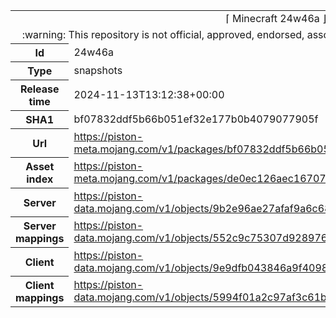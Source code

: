 <html><table>
<tr><td colspan="2" align="center"><img width="0" height="0"><br/>⌈ Minecraft 24w46a ⌋<br/><img width="0" height="0"></td></tr>
<tr><td colspan="2" align="center"><img width="0" height="0"><br/>
:warning: This repository is not official, approved, endorsed, associated or connected with Mojang :warning:
<br/><img width="0" height="0"></td></tr>
<tr><th>Id</th><td>24w46a</td></tr>
<tr><th>Type</th><td>snapshots</td></tr>
<tr><th>Release time</th><td>2024-11-13T13:12:38+00:00</td></tr>
<tr><th>SHA1</th><td>bf07832ddf5b66b051ef32e177b0b4079077905f</td></tr>
<tr><th>Url</th><td><a href="https://piston-meta.mojang.com/v1/packages/bf07832ddf5b66b051ef32e177b0b4079077905f/24w46a.json">https://piston-meta.mojang.com/v1/packages/bf07832ddf5b66b051ef32e177b0b4079077905f/24w46a.json</a></td></tr>
<tr><th>Asset index</th><td><a href="https://piston-meta.mojang.com/v1/packages/de0ec126aec16707f23a674531d51a7c7e1a8658/19.json">https://piston-meta.mojang.com/v1/packages/de0ec126aec16707f23a674531d51a7c7e1a8658/19.json</a></td></tr>
<tr><th>Server</th><td><a href="https://piston-data.mojang.com/v1/objects/9b2e96ae27afaf9a6c682c5d92d37a99da4a8d1a/server.jar">https://piston-data.mojang.com/v1/objects/9b2e96ae27afaf9a6c682c5d92d37a99da4a8d1a/server.jar</a></td></tr>
<tr><th>Server mappings</th><td><a href="https://piston-data.mojang.com/v1/objects/552c9c75307d928976ba92047d58fde36b2d2f0e/server.txt">https://piston-data.mojang.com/v1/objects/552c9c75307d928976ba92047d58fde36b2d2f0e/server.txt</a></td></tr>
<tr><th>Client</th><td><a href="https://piston-data.mojang.com/v1/objects/9e9dfb043846a9f40986e6504333e6a81d45ff9b/client.jar">https://piston-data.mojang.com/v1/objects/9e9dfb043846a9f40986e6504333e6a81d45ff9b/client.jar</a></td></tr>
<tr><th>Client mappings</th><td><a href="https://piston-data.mojang.com/v1/objects/5994f01a2c97af3c61bfbc80ee1a26979ffdeb69/client.txt">https://piston-data.mojang.com/v1/objects/5994f01a2c97af3c61bfbc80ee1a26979ffdeb69/client.txt</a></td></tr>
</table></html>